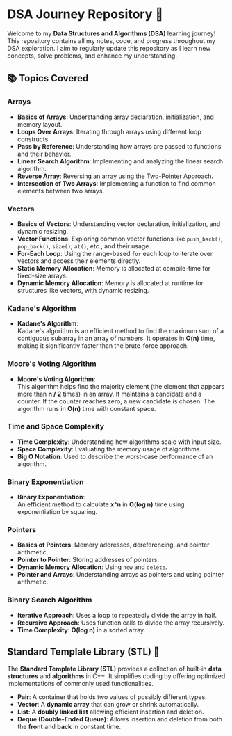 # **DSA Journey Repository 🚀**

Welcome to my **Data Structures and Algorithms (DSA)** learning journey! This repository contains all my notes, code, and progress throughout my DSA exploration. I aim to regularly update this repository as I learn new concepts, solve problems, and enhance my understanding.

## 📚 Topics Covered

### **Arrays**
- **Basics of Arrays**: Understanding array declaration, initialization, and memory layout.
- **Loops Over Arrays**: Iterating through arrays using different loop constructs.
- **Pass by Reference**: Understanding how arrays are passed to functions and their behavior.
- **Linear Search Algorithm**: Implementing and analyzing the linear search algorithm.
- **Reverse Array**: Reversing an array using the Two-Pointer Approach.
- **Intersection of Two Arrays**: Implementing a function to find common elements between two arrays.

### **Vectors**
- **Basics of Vectors**: Understanding vector declaration, initialization, and dynamic resizing.
- **Vector Functions**: Exploring common vector functions like `push_back()`, `pop_back()`, `size()`, `at()`, etc., and their usage.
- **For-Each Loop**: Using the range-based `for` each loop to iterate over vectors and access their elements directly.
- **Static Memory Allocation**: Memory is allocated at compile-time for fixed-size arrays.
- **Dynamic Memory Allocation**: Memory is allocated at runtime for structures like vectors, with dynamic resizing.

### **Kadane's Algorithm**
- **Kadane's Algorithm**:  
  Kadane's algorithm is an efficient method to find the maximum sum of a contiguous subarray in an array of numbers. It operates in **O(n)** time, making it significantly faster than the brute-force approach.

### **Moore's Voting Algorithm**
- **Moore's Voting Algorithm**:  
  This algorithm helps find the majority element (the element that appears more than **n / 2** times) in an array. It maintains a candidate and a counter. If the counter reaches zero, a new candidate is chosen. The algorithm runs in **O(n)** time with constant space.

### **Time and Space Complexity**
- **Time Complexity**: Understanding how algorithms scale with input size.
- **Space Complexity**: Evaluating the memory usage of algorithms.
- **Big O Notation**: Used to describe the worst-case performance of an algorithm.

### **Binary Exponentiation**
- **Binary Exponentiation**:  
  An efficient method to calculate **x^n** in **O(log n)** time using exponentiation by squaring.

### **Pointers**
- **Basics of Pointers**: Memory addresses, dereferencing, and pointer arithmetic.
- **Pointer to Pointer**: Storing addresses of pointers.
- **Dynamic Memory Allocation**: Using `new` and `delete`.
- **Pointer and Arrays**: Understanding arrays as pointers and using pointer arithmetic.

### **Binary Search Algorithm**
- **Iterative Approach**: Uses a loop to repeatedly divide the array in half.
- **Recursive Approach**: Uses function calls to divide the array recursively.
- **Time Complexity**: **O(log n)** in a sorted array.

## **Standard Template Library (STL) 🚀**
The **Standard Template Library (STL)** provides a collection of built-in **data structures** and **algorithms** in C++. It simplifies coding by offering optimized implementations of commonly used functionalities.

- **Pair**: A container that holds two values of possibly different types.
- **Vector**: A **dynamic array** that can grow or shrink automatically.
- **List**: A **doubly linked list** allowing efficient insertion and deletion.
- **Deque (Double-Ended Queue)**: Allows insertion and deletion from both the **front** and **back** in constant time.

